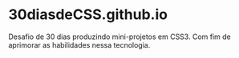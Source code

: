 # 30diasdeCSS.github.io
 Desafio de 30 dias produzindo mini-projetos em CSS3. Com fim de aprimorar as habilidades nessa tecnologia.
